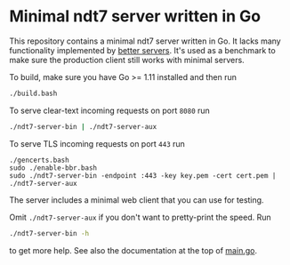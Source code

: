 # Minimal ndt7 server written in Go

This repository contains a minimal ndt7 server written in Go. It lacks many
functionality implemented by [better servers](
https://github.com/m-lab/ndt-server). It's used as a benchmark to make
sure the production client still works with minimal servers.

To build, make sure you have Go >= 1.11 installed and then run

```bash
./build.bash
```

To serve clear-text incoming requests on port `8080` run

```bash
./ndt7-server-bin | ./ndt7-server-aux
```

To serve TLS incoming requests on port `443` run

```
./gencerts.bash
sudo ./enable-bbr.bash
sudo ./ndt7-server-bin -endpoint :443 -key key.pem -cert cert.pem | ./ndt7-server-aux
```

The server includes a minimal web client that you can use for testing.

Omit `./ndt7-server-aux` if you don't want to pretty-print the speed. Run

```bash
./ndt7-server-bin -h
```

to get more help. See also the documentation at the top of [main.go](main.go).

